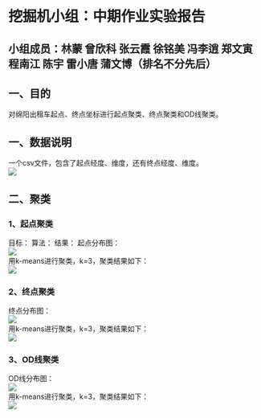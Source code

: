 # 挖掘机小组：中期作业实验报告
## 小组成员：林蒙 曾欣科 张云霞 徐铭美 冯李逍 郑文寅 程南江 陈宇 雷小唐 蒲文博（排名不分先后） 
## 一、目的
对绵阳出租车起点、终点坐标进行起点聚类、终点聚类和OD线聚类。
## 一、数据说明
一个csv文件，包含了起点经度、维度，还有终点经度、维度。  
![](http://static.runoob.com/images/runoob-logo.png)
## 二、聚类
### 1、起点聚类
目标：
算法：
结果：
起点分布图：   
![](http://static.runoob.com/images/runoob-logo.png)   
用k-means进行聚类，k=3，聚类结果如下：   
![](http://static.runoob.com/images/runoob-logo.png)
### 2、终点聚类
终点分布图：   
![](http://static.runoob.com/images/runoob-logo.png)   
用k-means进行聚类，k=3，聚类结果如下：   
![](http://static.runoob.com/images/runoob-logo.png)
### 3、OD线聚类
OD线分布图：   
![](http://static.runoob.com/images/runoob-logo.png)   
用k-means进行聚类，k=3，聚类结果如下：   
![](http://static.runoob.com/images/runoob-logo.png)


